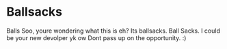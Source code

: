 # Ballsacks
Balls
Soo, youre wondering what this is eh?
Its ballsacks. Ball Sacks. I could be your new devolper yk ow
Dont pass up on the opportunity. :)
